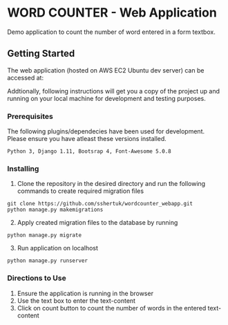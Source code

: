 # WORD COUNTER - Web Application

Demo application to count the number of word entered in a form textbox.

## Getting Started

The web application (hosted on AWS EC2 Ubuntu dev server) can be accessed at: 

Addtionally, following instructions will get you a copy of the project up and running on your local machine for development and testing purposes.

### Prerequisites

The following plugins/dependecies have been used for development. Please ensure you have atleast these versions installed.

```
Python 3, Django 1.11, Bootsrap 4, Font-Awesome 5.0.8
```

### Installing
1. Clone the repository in the desired directory and run the following commands to create required migration files
```
git clone https://github.com/sshertuk/wordcounter_webapp.git
python manage.py makemigrations
```
2. Apply created migration files to the database by running
```
python manage.py migrate
```
3. Run application on localhost
```
python manage.py runserver
```

### Directions to Use
1. Ensure the application is running in the browser
2. Use the text box to enter the text-content
3. Click on count button to count the number of words in the entered text-content

